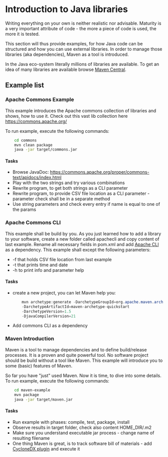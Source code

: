 # Introduction to Java libraries

Writing everything on your own is neither realistic nor advisable. Maturity is a very important attribute of code - the more a piece of code is used, the more it is tested.

This section will thus provide examples, for how Java code can be structured and how you can use external libraries. In order to manage those libraries (aka dependencies), Maven as a tool is introduced. 

In the Java eco-system literally millions of libraries are available. To get an idea of many libraries are available browse [Maven Central](https://mvnrepository.com/). 

## Example list

### Apache Commons Example
This example introduces the Apache commons collection of libraries and shows, how to use it. Check out this vast lib collection here https://commons.apache.org/

To run example, execute the following commands:
```bash
    cd commons
    mvn clean package
    java -jar target/commons.jar
```

#### Tasks
* Browse JavaDoc: https://commons.apache.org/proper/commons-text/apidocs/index.html
* Play with the two strings and try various combinations
* Rewrite program, to get both strings as a CLI parameter
* Rewrite program, to provide CSV file location as a CLI parameter - parameter check shall be in a separate method
* Use string parameters and check every entry if name is equal to one of the params

### Apache Commons CLI
This example shall be build by you. As you just learned how to add a library to your software, create a new folder called apachecli and copy content of last example. Rename all necessary fields in pom.xml and add [Apache CLI](https://commons.apache.org/proper/commons-cli/introduction.html) as a dependency. This example shall except the following parameters:
* -f that holds CSV file location from last example
* -t that prints time and date
* -h to print info and parameter help

#### Tasks
* create a new project, you can let Maven help you:
    ```java
        mvn archetype:generate -DarchetypeGroupId=org.apache.maven.archetypes 
        -DarchetypeArtifactId=maven-archetype-quickstart 
        -DarchetypeVersion=1.5 
        -DjavaCompilerVersion=21
    ```
* Add commons CLI as a dependency

### Maven Introduction
Maven is a tool to manage dependencies and to define build/release processes. It is a proven and quite powerful tool. No software project should be build without a tool like Maven. This example will introduce you to some (basic) features of Maven.

So far you have "just" used Maven. Now it is time, to dive into some details.
To run example, execute the following commands:
```bash
    cd maven-example
    mvn package
    java -jar target/maven.jar
```

#### Tasks
* Run example with phases: compile, test, package, install
* Observe results in target folder, check also content HOME_DIR/.m2
* Make sure you understand executable jar process - change name of resulting filename
* One thing Maven is great, is to track software bill of materials - add [CycloneDX plugin](https://github.com/CycloneDX/cyclonedx-maven-plugin) and execute it
 